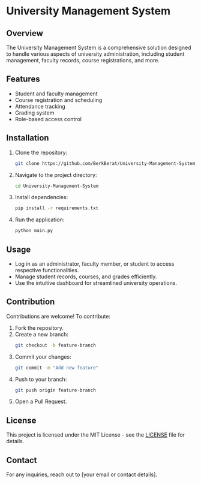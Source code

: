 # University Management System

## Overview
The University Management System is a comprehensive solution designed to handle various aspects of university administration, including student management, faculty records, course registrations, and more.

## Features
- Student and faculty management
- Course registration and scheduling
- Attendance tracking
- Grading system
- Role-based access control

## Installation
1. Clone the repository:
   ```sh
   git clone https://github.com/BerkBerat/University-Management-System.git
   ```
2. Navigate to the project directory:
   ```sh
   cd University-Management-System
   ```
3. Install dependencies:
   ```sh
   pip install -r requirements.txt
   ```
4. Run the application:
   ```sh
   python main.py
   ```

## Usage
- Log in as an administrator, faculty member, or student to access respective functionalities.
- Manage student records, courses, and grades efficiently.
- Use the intuitive dashboard for streamlined university operations.

## Contribution
Contributions are welcome! To contribute:
1. Fork the repository.
2. Create a new branch:
   ```sh
   git checkout -b feature-branch
   ```
3. Commit your changes:
   ```sh
   git commit -m "Add new feature"
   ```
4. Push to your branch:
   ```sh
   git push origin feature-branch
   ```
5. Open a Pull Request.

## License
This project is licensed under the MIT License - see the [LICENSE](LICENSE) file for details.

## Contact
For any inquiries, reach out to [your email or contact details].
